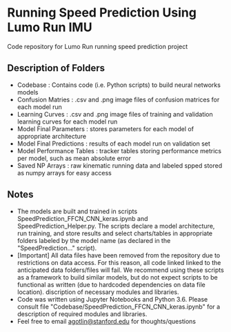 # Running Speed Prediction Using Lumo Run IMU
Code repository for Lumo Run running speed prediction project

## Description of Folders
- Codebase : Contains code (i.e. Python scripts) to build neural networks models
- Confusion Matries : .csv and .png image files of confusion matrices for each model run
- Learning Curves : .csv and .png image files of training and validation learning curves for each model run
- Model Final Parameters : stores parameters for each model of appropriate architecture
- Model Final Predictions : results of each model run on validation set 
- Model Performance Tables : tracker tables storing performance metrics per model, such as mean absolute error
- Saved NP Arrays : raw kinematic running data and labeled spped stored as numpy arrays for easy access

## Notes
- The models are built and trained in scripts SpeedPrediction_FFCN_CNN_keras.ipynb and SpeedPrediction_Helper.py. The scripts declare a model architecture, run training, and store results and select charts/tables in appropriate folders labeled by the model name (as declared in the "SpeedPrediction..." script).
- [Important] All data files have been removed from the repository due to restrictions on data access. For this reason, all code linked linked to the anticipated data folders/files will fail. We recommend using these scripts as a framework to build similar models, but do not expect scripts to be functional as written (due to hardcoded dependencies on data file location). 
discription of necessary modules and libraries.
- Code was written using Jupyter Notebooks and Python 3.6. Please consult file "Codebase/SpeedPrediction_FFCN_CNN_keras.ipynb" for a description of required modules and libraries.
- Feel free to email agotlin@stanford.edu for thoughts/questions
